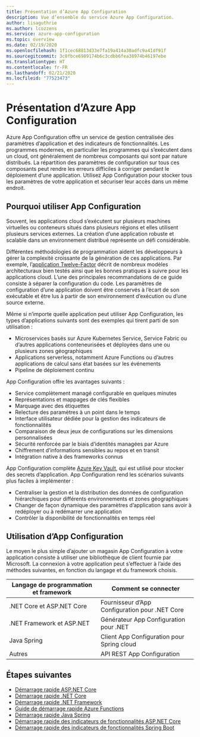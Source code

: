 ```yaml
---
title: Présentation d’Azure App Configuration
description: Vue d’ensemble du service Azure App Configuration.
author: lisaguthrie
ms.author: lcozzens
ms.service: azure-app-configuration
ms.topic: overview
ms.date: 02/19/2020
ms.openlocfilehash: 1f1cec68813d33e7fa19a414a30adfc9a41df91f
ms.sourcegitcommit: 3c8fbce6989174b6c3cdbb6fea38974b46197ebe
ms.translationtype: HT
ms.contentlocale: fr-FR
ms.lasthandoff: 02/21/2020
ms.locfileid: "77523473"
---
```

# <a name="what-is-azure-app-configuration"></a>Présentation d’Azure App Configuration

Azure App Configuration offre un service de gestion centralisée des paramètres d’application et des indicateurs de fonctionnalités. Les programmes modernes, en particulier les programmes qui s’exécutent dans un cloud, ont généralement de nombreux composants qui sont par nature distribués. La répartition des paramètres de configuration sur tous ces composants peut rendre les erreurs difficiles à corriger pendant le déploiement d’une application. Utilisez App Configuration pour stocker tous les paramètres de votre application et sécuriser leur accès dans un même endroit.

## <a name="why-use-app-configuration"></a>Pourquoi utiliser App Configuration

Souvent, les applications cloud s’exécutent sur plusieurs machines virtuelles ou conteneurs situés dans plusieurs régions et elles utilisent plusieurs services externes. La création d’une application robuste et scalable dans un environnement distribué représente un défi considérable.

Différentes méthodologies de programmation aident les développeurs à gérer la complexité croissante de la génération de ces applications. Par exemple, l’[application Twelve-Factor](https://12factor.net/) décrit de nombreux modèles architecturaux bien testés ainsi que les bonnes pratiques à suivre pour les applications cloud. L’une des principales recommandations de ce guide consiste à séparer la configuration du code. Les paramètres de configuration d’une application doivent être conservés à l’écart de son exécutable et être lus à partir de son environnement d’exécution ou d’une source externe.

Même si n’importe quelle application peut utiliser App Configuration, les types d’applications suivants sont des exemples qui tirent parti de son utilisation :

* Microservices basés sur Azure Kubernetes Service, Service Fabric ou d’autres applications conteneurisées et déployées dans une ou plusieurs zones géographiques
* Applications serverless, notamment Azure Functions ou d’autres applications de calcul sans état basées sur les événements
* Pipeline de déploiement continu

App Configuration offre les avantages suivants :

* Service complètement managé configurable en quelques minutes
* Représentations et mappages de clés flexibles
* Marquage avec des étiquettes
* Relecture des paramètres à un point dans le temps
* Interface utilisateur dédiée pour la gestion des indicateurs de fonctionnalités
* Comparaison de deux jeux de configurations sur les dimensions personnalisées
* Sécurité renforcée par le biais d’identités managées par Azure
* Chiffrement d’informations sensibles au repos et en transit
* Intégration native à des frameworks connus

App Configuration complète [Azure Key Vault](https://azure.microsoft.com/services/key-vault/), qui est utilisé pour stocker des secrets d’application. App Configuration rend les scénarios suivants plus faciles à implémenter :

* Centraliser la gestion et la distribution des données de configuration hiérarchiques pour différents environnements et zones géographiques
* Changer de façon dynamique des paramètres d’application sans avoir à redéployer ou à redémarrer une application
* Contrôler la disponibilité de fonctionnalités en temps réel

## <a name="use-app-configuration"></a>Utilisation d’App Configuration

Le moyen le plus simple d’ajouter un magasin App Configuration à votre application consiste à utiliser une bibliothèque de client fournie par Microsoft. La connexion à votre application peut s’effectuer à l’aide des méthodes suivantes, en fonction du langage et du framework choisis.

| Langage de programmation et framework | Comment se connecter |
|---|---|
| .NET Core et ASP.NET Core | Fournisseur d’App Configuration pour .NET Core |
| .NET Framework et ASP.NET | Générateur App Configuration pour .NET |
| Java Spring | Client App Configuration pour Spring cloud |
| Autres | API REST App Configuration |

## <a name="next-steps"></a>Étapes suivantes

* [Démarrage rapide ASP.NET Core](./quickstart-aspnet-core-app.md)
* [Démarrage rapide .NET Core](./quickstart-dotnet-core-app.md)
* [Démarrage rapide .NET Framework](./quickstart-dotnet-app.md)
* [Guide de démarrage rapide Azure Functions](./quickstart-azure-functions-csharp.md)
* [Démarrage rapide Java Spring](./quickstart-java-spring-app.md)
* [Démarrage rapide des indicateurs de fonctionnalités ASP.NET Core](./quickstart-feature-flag-aspnet-core.md)
* [Démarrage rapide des indicateurs de fonctionnalités Spring Boot](./quickstart-feature-flag-spring-boot.md)
